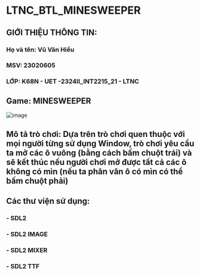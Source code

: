 # LTNC_BTL_MINESWEEPER
## GIỚI THIỆU THÔNG TIN:
### Họ và tên: Vũ Văn Hiếu
### MSV: 23020605
### LỚP: K68N - UET -2324II_INT2215_21 - LTNC


## Game: MINESWEEPER
![image](https://github.com/hinamikochi/MINESWEEPER/assets/161490640/323c1d82-13b9-4bb8-9ea8-a3c5d9a46071)

## Mô tả trò chơi: Dựa trên trò chơi quen thuộc với mọi người từng sử dụng Window, trò chơi yêu cầu ta mở các ô vuông (bằng cách bấm chuột trái) và sẽ kết thúc nếu người chơi mở được tất cả các ô không có mìn (nếu ta phân vân ô có mìn có thể bấm chuột phải)

## Các thư viện sử dụng:
### - SDL2
### - SDL2 IMAGE
### - SDL2 MIXER
### - SDL2 TTF

